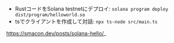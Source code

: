 - RustコードをSolana testnetにデプロイ: `solana program deploy dist/program/helloworld.so`
- tsでクライアントを作成して対話: `npx ts-node src/main.ts`

https://smacon.dev/posts/solana-hello/_